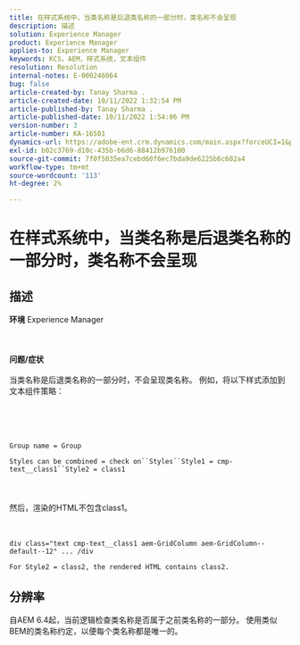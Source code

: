 ```yaml
---
title: 在样式系统中，当类名称是后退类名称的一部分时，类名称不会呈现
description: 描述
solution: Experience Manager
product: Experience Manager
applies-to: Experience Manager
keywords: KCS，AEM，样式系统，文本组件
resolution: Resolution
internal-notes: E-000246064
bug: false
article-created-by: Tanay Sharma .
article-created-date: 10/11/2022 1:32:54 PM
article-published-by: Tanay Sharma .
article-published-date: 10/11/2022 1:54:06 PM
version-number: 3
article-number: KA-16501
dynamics-url: https://adobe-ent.crm.dynamics.com/main.aspx?forceUCI=1&pagetype=entityrecord&etn=knowledgearticle&id=0bb4ac33-6949-ed11-bba2-0022480868ff
exl-id: b02c3769-d10c-435b-b6d6-88412b976100
source-git-commit: 7f0f5035ea7cebd60f6ec7bda9de6225b6c602a4
workflow-type: tm+mt
source-wordcount: '113'
ht-degree: 2%

---
```


# 在样式系统中，当类名称是后退类名称的一部分时，类名称不会呈现

## 描述

<b>环境</b>
Experience Manager
<br><br> <br><br><b>问题/症状</b><br><br>当类名称是后退类名称的一部分时，不会呈现类名称。 例如，将以下样式添加到文本组件策略：<br><br> <br><br><br>

```
Group name = Group
```

`Styles can be combined = check on``Styles``Style1 = cmp-text__class1``Style2 = class1`<br><br> <br><br>然后，渲染的HTML不包含class1。<br><br><br>

```
div class="text cmp-text__class1 aem-GridColumn aem-GridColumn--default--12" ... /div
```

`For Style2 = class2, the rendered HTML contains class2.`

## 分辨率


自AEM 6.4起，当前逻辑检查类名称是否属于之前类名称的一部分。 使用类似BEM的类名称约定，以便每个类名称都是唯一的。
